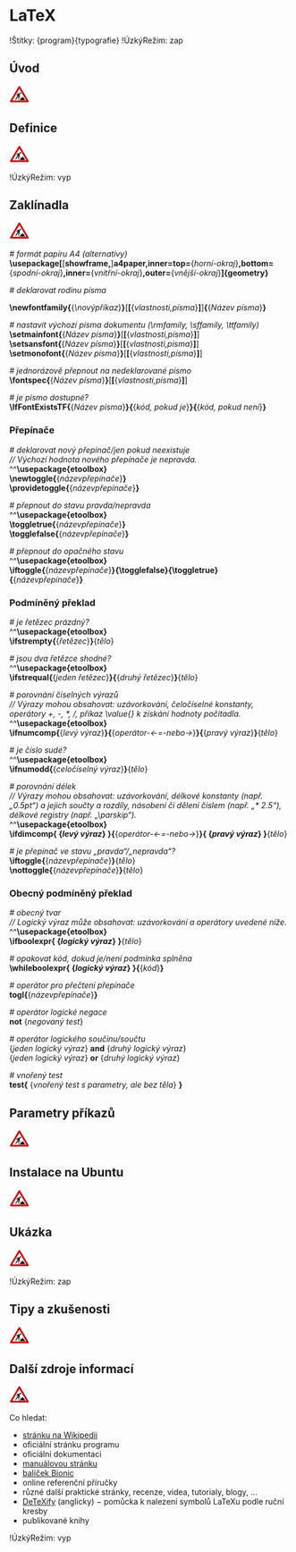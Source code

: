 <!--

Linux Kniha kouzel, kapitola LaTeX
Copyright (c) 2019 Singularis <singularis@volny.cz>

Toto dílo je dílem svobodné kultury; můžete ho šířit a modifikovat pod
podmínkami licence Creative Commons Attribution-ShareAlike 4.0 International
vydané neziskovou organizací Creative Commons. Text licence je přiložený
k tomuto projektu nebo ho můžete najít na webové adrese:

https://creativecommons.org/licenses/by-sa/4.0/

-->

# LaTeX

!Štítky: {program}{typografie}
!ÚzkýRežim: zap

## Úvod
<!--
- Vymezte, co je předmětem této kapitoly.
- Obecně popište základní principy, na kterých fungují používané nástroje.
- Uveďte, co kapitola nepokrývá, ačkoliv by to čtenář mohl očekávat.
-->
![ve výstavbě](../obrazky/ve-vystavbe.png)

## Definice
<!--
- Uveďte výčet specifických pojmů pro použití v této kapitole a tyto pojmy definujte co nejprecizněji.
-->
![ve výstavbě](../obrazky/ve-vystavbe.png)

!ÚzkýRežim: vyp

## Zaklínadla
<!--
- Rozdělte na podsekce a naplňte „zaklínadly“.
-->
![ve výstavbě](../obrazky/ve-vystavbe.png)

*# formát papíru A4 (alternativy)*<br>
**\\usepackage[**[**showframe,**]**a4paper,inner=top=**{*horní-okraj*}**,bottom=**{*spodní-okraj*}**,inner=**{*vnitřní-okraj*}**,outer=**{*vnější-okraj*}**]{geometry}**

*# deklarovat rodinu písma*<br>
<!--
\\usepackage{fontspec}
-->
**\\newfontfamily\{**{*\\novýpříkaz*}**\}**[**[**{*vlastnosti,písma*}**]**]**\{**{*Název písma*}**\}**

*# nastavit výchozí písma dokumentu (\\rmfamily, \\sffamily, \\ttfamily)*<br>
**\\setmainfont\{**{*Název písma*}**\}**[**[**{*vlastnosti,písma*}**]**]<br>
**\\setsansfont\{**{*Název písma*}**\}**[**[**{*vlastnosti,písma*}**]**]<br>
**\\setmonofont\{**{*Název písma*}**\}**[**[**{*vlastnosti,písma*}**]**]<br>

*# jednorázově přepnout na nedeklarované písmo*<br>
**\\fontspec\{**{*Název písma*}**\}**[**[**{*vlastnosti,písma*}**]**]

*# je písmo dostupné?*<br>
**\\IfFontExistsTF\{**{*Název písma*}**\}\{**{*kód, pokud je*}**\}\{**{*kód, pokud není*}**\}**
<!--
[ ] Vyzkoušet!
-->

<!--
Nejčastější vlastnosti písma:
- Scale=MatchLowercase
-->

### Přepínače

*# deklarovat nový přepínač/jen pokud neexistuje*<br>
*// Výchozí hodnota nového přepínače je nepravda.*<br>
^^**\\usepackage{etoolbox}**<br>
**\\newtoggle{<nic>**{*názevpřepínače*}**<nic>}**<br>
**\\providetoggle{<nic>**{*názevpřepínače*}**<nic>}**

*# přepnout do stavu pravda/nepravda*<br>
^^**\\usepackage{etoolbox}**<br>
**\\toggletrue{<nic>**{*názevpřepínače*}**<nic>}**<br>
**\\togglefalse{<nic>**{*názevpřepínače*}**<nic>}**

*# přepnout do opačného stavu*<br>
^^**\\usepackage{etoolbox}**<br>
**\\iftoggle{<nic>**{*názevpřepínače*}**<nic>}{\\togglefalse}{\\toggletrue}{<nic>**{*názevpřepínače*}**<nic>}**

### Podmíněný překlad

*# je řetězec prázdný?*<br>
^^**\\usepackage{etoolbox}**<br>
**\\ifstrempty{<nic>**{*řetězec*}**<nic>}**{*tělo*}

*# jsou dva řetězce shodné?*<br>
^^**\\usepackage{etoolbox}**<br>
**\\ifstrequal{<nic>**{*jeden řetězec*}**<nic>}{<nic>**{*druhý řetězec*}**<nic>}**{*tělo*}

*# porovnání číselných výrazů*<br>
*// Výrazy mohou obsahovat: uzávorkování, čeločíselné konstanty, operátory +, -, \*, /, příkaz \\value{} k získání hodnoty počítadla.*<br>
^^**\\usepackage{etoolbox}**<br>
**\\ifnumcomp{<nic>**{*levý výraz*}**<nic>}{<nic>**{*operátor-&lt;-=-nebo-&gt;*}**<nic>}{<nic>**{*pravý výraz*}**<nic>}**{*tělo*}

*# je číslo sudé?*<br>
^^**\\usepackage{etoolbox}**<br>
**\\ifnumodd{<nic>**{*celočíselný výraz*}**<nic>}**{*tělo*}

*# porovnání délek*<br>
*// Výrazy mohou obsahovat: uzávorkování, délkové konstanty (např. „0.5pt“) a jejich součty a rozdíly, násobení či dělení číslem (např. „\* 2.5“), délkové registry (např. „\\parskip“).*<br>
^^**\\usepackage{etoolbox}**<br>
**\\ifdimcomp{ **{*levý výraz*}** }{<nic>**{*operátor-&lt;-=-nebo-&gt;*}**<nic>}{ **{*pravý výraz*}** }**{*tělo*}

*# je přepínač ve stavu „pravda“/„nepravda“?*<br>
**\\iftoggle{<nic>**{*názevpřepínače*}**<nic>}**{*tělo*}<br>
**\\nottoggle{<nic>**{*názevpřepínače*}**<nic>}**{*tělo*}



<!--
Příkazy \ifnumcomp a \ifdimcomp prý fungují i ve vyhodnocovaném kontextu.
-->

### Obecný podmíněný překlad

*# obecný tvar*<br>
*// Logický výraz může obsahovat: uzávorkování a operátory uvedené níže.*<br>
^^**\\usepackage{etoolbox}**<br>
**\\ifboolexpr{ **{*logický výraz*}** }**{*tělo*}

*# opakovat kód, dokud je/není podmínka splněna*<br>
**\\whileboolexpr{ **{*logický výraz*}** }{<nic>**{*kód*}**<nic>}**

*# operátor pro přečtení přepínače*<br>
**togl{<nic>**{*názevpřepínače*}**<nic>}**

*# operátor logické negace*<br>
**not** {*negovaný test*}

*# operátor logického součinu/součtu*<br>
{*jeden logický výraz*} **and** {*druhý logický výraz*}<br>
{*jeden logický výraz*} **or** {*druhý logický výraz*}

*# vnořený test*<br>
**test{<nic>** {*vnořený test s parametry, ale bez těla*} **<nic>}**


## Parametry příkazů
<!--
- Pokud zaklínadla nepředstavují kompletní příkazy, v této sekci musíte popsat, jak z nich kompletní příkazy sestavit.
- Jinak by zde měl být přehled nejužitečnějších parametrů používaných nástrojů.
-->
![ve výstavbě](../obrazky/ve-vystavbe.png)

## Instalace na Ubuntu
<!--
- Jako zaklínadlo bez titulku uveďte příkazy (popř. i akce) nutné k instalaci a zprovoznění všech nástrojů požadovaných kterýmkoliv zaklínadlem uvedeným v kapitole. Po provedení těchto činností musí být nástroje plně zkonfigurované a připravené k práci.
- Ve výčtu balíků k instalaci vycházejte z minimální instalace Ubuntu.
-->
![ve výstavbě](../obrazky/ve-vystavbe.png)

## Ukázka
<!--
- Tuto sekci ponechávat jen v kapitolách, kde dává smysl.
- Zdrojový kód, konfigurační soubor nebo interakce s programem, a to v úplnosti − ukázka musí být natolik úplná, aby ji v této podobě šlo spustit, ale současně natolik stručná, aby se vešla na jednu stranu A5.
- Snažte se v ukázce ilustrovat co nejvíc zaklínadel z této kapitoly.
-->
![ve výstavbě](../obrazky/ve-vystavbe.png)

!ÚzkýRežim: zap

## Tipy a zkušenosti
<!--
- Do odrážek uveďte konkrétní zkušenosti, které jste při práci s nástrojem získali; zejména případy, kdy vás chování programu překvapilo nebo očekáváte, že by mohlo překvapit začátečníky.
- Popište typické chyby nových uživatelů a jak se jim vyhnout.
- Buďte co nejstručnější; neodbíhejte k popisování čehokoliv vedlejšího, co je dost možné, že už čtenář zná.
-->
![ve výstavbě](../obrazky/ve-vystavbe.png)

## Další zdroje informací
<!--
- Uveďte, které informační zdroje jsou pro začátečníka nejlepší k získání rychlé a obsáhlé nápovědy. Typicky jsou to manuálové stránky, vestavěná nápověda programu nebo webové zdroje. Můžete uvést i přímé odkazy.
- V seznamu uveďte další webové zdroje, knihy apod.
- Pokud je vestavěná dokumentace programů (typicky v adresáři /usr/share/doc) užitečná, zmiňte ji také.
- Poznámka: Protože se tato sekce tiskne v úzkém režimu, zaklínadla smíte uvádět pouze bez titulku a bez poznámek pod čarou!
-->
![ve výstavbě](../obrazky/ve-vystavbe.png)

Co hledat:

* [stránku na Wikipedii](https://cs.wikipedia.org/wiki/Hlavn%C3%AD_strana)
* oficiální stránku programu
* oficiální dokumentaci
* [manuálovou stránku](http://manpages.ubuntu.com/)
* [balíček Bionic](https://packages.ubuntu.com/)
* online referenční příručky
* různé další praktické stránky, recenze, videa, tutorialy, blogy, ...
* [DeTeXify](http://detexify.kirelabs.org/classify.html) (anglicky) − pomůcka k nalezení symbolů LaTeXu podle ruční kresby
* publikované knihy

!ÚzkýRežim: vyp
